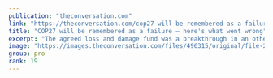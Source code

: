 ```yaml
---
publication: "theconversation.com"
link: "https://theconversation.com/cop27-will-be-remembered-as-a-failure-heres-what-went-wrong-194982"
title: "COP27 will be remembered as a failure – here's what went wrong"
excerpt: "The agreed loss and damage fund was a breakthrough in an otherwise inconclusive conference."
image: "https://images.theconversation.com/files/496315/original/file-20221120-62835-al7uee.jpg?ixlib=rb-1.1.0&rect=0%2C603%2C5220%2C2610&q=45&auto=format&w=1356&h=668&fit=crop"
group: pro
rank: 19
---
```

